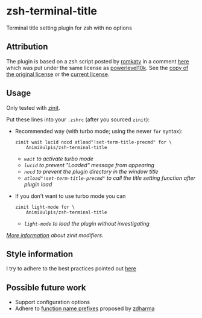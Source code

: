 # zsh-terminal-title

Terminal title setting plugin for zsh with no options

## Attribution

The plugin is based on a zsh script posted by
[romkatv](https://github.com/romkatv) in a comment
[here](https://github.com/romkatv/powerlevel10k/issues/1092#issuecomment-723039693)
which was put under the same license as [powerlevel10k](https://github.com/romkatv/powerlevel10k/blob/master/LICENSE).
See the [copy of the original license](powerlevel10k-LICENSE.md) or the [current license](https://github.com/romkatv/powerlevel10k/blob/master/LICENSE).

## Usage

Only tested with [zinit](https://github.com/zdharma/zinit).

Put these lines into your `.zshrc` (after you sourced `zinit`):

- Recommended way (with turbo mode; using the newer `for` syntax):

      zinit wait lucid nocd atload"!set-term-title-precmd" for \
          AnimiVulpis/zsh-terminal-title

  - _`wait` to activate turbo mode_
  - _`lucid` to prevent "Loaded" message from appearing_
  - _`nocd` to prevent the plugin directory in the window title_
  - _`atload"!set-term-title-precmd"` to call the title setting function after plugin load_

- If you don't want to use turbo mode you can

      zinit light-mode for \
          AnimiVulpis/zsh-terminal-title

  - _`light-mode` to load the plugin without investigating_

_[More information](https://github.com/zdharma/zinit#others) about zinit modifiers._

## Style information

I try to adhere to the best practices pointed out [here](https://zdharma.org/zinit/wiki/zsh-plugin-standard/)

## Possible future work

- Support configuration options
- Adhere to [function name prefixes](https://zdharma.org/zinit/wiki/zsh-plugin-standard/#the_proposed_function-name_prefixes) proposed by [zdharma](https://github.com/zdharma/)
